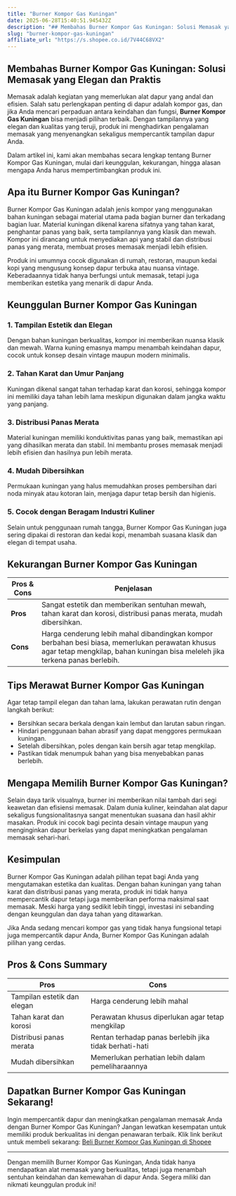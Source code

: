 ```yaml
---
title: "Burner Kompor Gas Kuningan"
date: 2025-06-28T15:40:51.945432Z
description: "## Membahas Burner Kompor Gas Kuningan: Solusi Memasak yang Elegan dan Praktis..."
slug: "burner-kompor-gas-kuningan"
affiliate_url: "https://s.shopee.co.id/7V44C68VX2"
---
```

## Membahas Burner Kompor Gas Kuningan: Solusi Memasak yang Elegan dan Praktis

Memasak adalah kegiatan yang memerlukan alat dapur yang andal dan efisien. Salah satu perlengkapan penting di dapur adalah kompor gas, dan jika Anda mencari perpaduan antara keindahan dan fungsi, **Burner Kompor Gas Kuningan** bisa menjadi pilihan terbaik. Dengan tampilannya yang elegan dan kualitas yang teruji, produk ini menghadirkan pengalaman memasak yang menyenangkan sekaligus mempercantik tampilan dapur Anda.

Dalam artikel ini, kami akan membahas secara lengkap tentang Burner Kompor Gas Kuningan, mulai dari keunggulan, kekurangan, hingga alasan mengapa Anda harus mempertimbangkan produk ini.

## Apa itu Burner Kompor Gas Kuningan?

Burner Kompor Gas Kuningan adalah jenis kompor yang menggunakan bahan kuningan sebagai material utama pada bagian burner dan terkadang bagian luar. Material kuningan dikenal karena sifatnya yang tahan karat, penghantar panas yang baik, serta tampilannya yang klasik dan mewah. Kompor ini dirancang untuk menyediakan api yang stabil dan distribusi panas yang merata, membuat proses memasak menjadi lebih efisien.

Produk ini umumnya cocok digunakan di rumah, restoran, maupun kedai kopi yang mengusung konsep dapur terbuka atau nuansa vintage. Keberadaannya tidak hanya berfungsi untuk memasak, tetapi juga memberikan estetika yang menarik di dapur Anda.

## Keunggulan Burner Kompor Gas Kuningan

### 1. Tampilan Estetik dan Elegan
Dengan bahan kuningan berkualitas, kompor ini memberikan nuansa klasik dan mewah. Warna kuning emasnya mampu menambah keindahan dapur, cocok untuk konsep desain vintage maupun modern minimalis.

### 2. Tahan Karat dan Umur Panjang
Kuningan dikenal sangat tahan terhadap karat dan korosi, sehingga kompor ini memiliki daya tahan lebih lama meskipun digunakan dalam jangka waktu yang panjang.

### 3. Distribusi Panas Merata
Material kuningan memiliki konduktivitas panas yang baik, memastikan api yang dihasilkan merata dan stabil. Ini membantu proses memasak menjadi lebih efisien dan hasilnya pun lebih merata.

### 4. Mudah Dibersihkan
Permukaan kuningan yang halus memudahkan proses pembersihan dari noda minyak atau kotoran lain, menjaga dapur tetap bersih dan higienis.

### 5. Cocok dengan Beragam Industri Kuliner
Selain untuk penggunaan rumah tangga, Burner Kompor Gas Kuningan juga sering dipakai di restoran dan kedai kopi, menambah suasana klasik dan elegan di tempat usaha.

## Kekurangan Burner Kompor Gas Kuningan

| **Pros & Cons** | **Penjelasan** |
|---|---|
| **Pros** | Sangat estetik dan memberikan sentuhan mewah, tahan karat dan korosi, distribusi panas merata, mudah dibersihkan. |
| **Cons** | Harga cenderung lebih mahal dibandingkan kompor berbahan besi biasa, memerlukan perawatan khusus agar tetap mengkilap, bahan kuningan bisa meleleh jika terkena panas berlebih. |

## Tips Merawat Burner Kompor Gas Kuningan

Agar tetap tampil elegan dan tahan lama, lakukan perawatan rutin dengan langkah berikut:
- Bersihkan secara berkala dengan kain lembut dan larutan sabun ringan.
- Hindari penggunaan bahan abrasif yang dapat menggores permukaan kuningan.
- Setelah dibersihkan, poles dengan kain bersih agar tetap mengkilap.
- Pastikan tidak menumpuk bahan yang bisa menyebabkan panas berlebih.

## Mengapa Memilih Burner Kompor Gas Kuningan?

Selain daya tarik visualnya, burner ini memberikan nilai tambah dari segi keawetan dan efisiensi memasak. Dalam dunia kuliner, keindahan alat dapur sekaligus fungsionalitasnya sangat menentukan suasana dan hasil akhir masakan. Produk ini cocok bagi pecinta desain vintage maupun yang menginginkan dapur berkelas yang dapat meningkatkan pengalaman memasak sehari-hari.

## Kesimpulan

Burner Kompor Gas Kuningan adalah pilihan tepat bagi Anda yang mengutamakan estetika dan kualitas. Dengan bahan kuningan yang tahan karat dan distribusi panas yang merata, produk ini tidak hanya mempercantik dapur tetapi juga memberikan performa maksimal saat memasak. Meski harga yang sedikit lebih tinggi, investasi ini sebanding dengan keunggulan dan daya tahan yang ditawarkan.

Jika Anda sedang mencari kompor gas yang tidak hanya fungsional tetapi juga mempercantik dapur Anda, Burner Kompor Gas Kuningan adalah pilihan yang cerdas.

## Pros & Cons Summary

| **Pros** | **Cons** |
|---|---|
| Tampilan estetik dan elegan | Harga cenderung lebih mahal |
| Tahan karat dan korosi | Perawatan khusus diperlukan agar tetap mengkilap |
| Distribusi panas merata | Rentan terhadap panas berlebih jika tidak berhati-hati |
| Mudah dibersihkan | Memerlukan perhatian lebih dalam pemeliharaannya |

## Dapatkan Burner Kompor Gas Kuningan Sekarang!

Ingin mempercantik dapur dan meningkatkan pengalaman memasak Anda dengan Burner Kompor Gas Kuningan? Jangan lewatkan kesempatan untuk memiliki produk berkualitas ini dengan penawaran terbaik. Klik link berikut untuk membeli sekarang: [Beli Burner Kompor Gas Kuningan di Shopee](https://s.shopee.co.id/7V44C68VX2)

---

Dengan memilih Burner Kompor Gas Kuningan, Anda tidak hanya mendapatkan alat memasak yang berkualitas, tetapi juga menambah sentuhan keindahan dan kemewahan di dapur Anda. Segera miliki dan nikmati keunggulan produk ini!